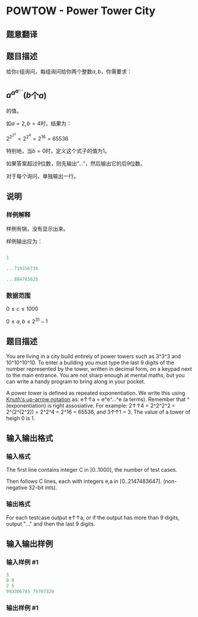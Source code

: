 # POWTOW - Power Tower City

## 题意翻译

## 题目描述

给你$c$组询问，每组询问给你两个整数$a,b$，你需要求：

## $a^{a^{a^{...}}}(b$个$a)$

的值。

如$a=2,b=4$时，结果为：

$2^{2^{2^2}}=2^{2^4}=2^{16}=65536$

特别地，当$b=0$时，定义这个式子的值为$1$。

如果答案超过$9$位数，则先输出“...”，然后输出它的后$9$位数。

对于每个询问，单独输出一行。

## 说明

### 样例解释

样例有锅，没有显示出来。

样例输出应为：

```cpp

1

...719156736

...884765625

```

### 数据范围

$0\le c\le 1000$

$0\le a,b \le 2^{31}-1$

## 题目描述

You are living in a city build entirely of power towers such as 3^3^3 and 10^10^10^10. To enter a building you must type the last 9 digits of the number represented by the tower, written in decimal form, on a keypad next to the main entrance. You are not sharp enough at mental maths, but you can write a handy program to bring along in your pocket.

A power tower is defined as repeated exponentiation. We write this using [Knuth's up-arrow notation](http://en.wikipedia.org/wiki/Knuth's_up-arrow_notation) as: e↑↑a = e^e^...^e (a terms). Remember that ^ (exponentiation) is right assosiative. For example: 2↑↑4 = 2^2^2^2 = 2^(2^(2^2)) = 2^2^4 = 2^16 = 65536, and 3↑↑1 = 3. The value of a tower of heigh 0 is 1.

## 输入输出格式

### 输入格式

The first line contains integer C in \[0..1000\], the number of test cases.

Then follows C lines, each with integers e,a in \[0..2147483647\]. (non-negative 32-bit ints).

### 输出格式

For each testcase output e↑↑a, or if the output has more than 9 digits, output "..." and then the last 9 digits.

## 输入输出样例

### 输入样例 #1

```cpp
3
0 0
2 5
993306745 75707320
```


### 输出样例 #1

```cpp

```
